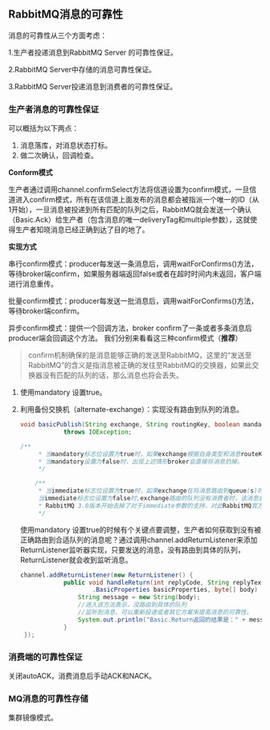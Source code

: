 ## RabbitMQ消息的可靠性

消息的可靠性从三个方面考虑：

1.生产者投递消息到RabbitMQ Server 的可靠性保证。

2.RabbitMQ Server中存储的消息可靠性保证。

3.RabbitMQ Server投递消息到消费者的可靠性保证。

### 生产者消息的可靠性保证

可以概括为以下两点：

1. 消息落库，对消息状态打标。
2. 做二次确认，回调检查。

**Conform模式**

生产者通过调用channel.confirmSelect方法将信道设置为confirm模式，一旦信道进入confirm模式，所有在该信道上面发布的消息都会被指派一个唯一的ID（从1开始），一旦消息被投递到所有匹配的队列之后，RabbitMQ就会发送一个确认（Basic.Ack）给生产者（包含消息的唯一deliveryTag和multiple参数），这就使得生产者知晓消息已经正确到达了目的地了。

**实现方式**

串行confirm模式：producer每发送一条消息后，调用waitForConfirms()方法，等待broker端confirm，如果服务器端返回false或者在超时时间内未返回，客户端进行消息重传。

批量confirm模式：producer每发送一批消息后，调用waitForConfirms()方法，等待broker端confirm。

异步confirm模式：提供一个回调方法，broker confirm了一条或者多条消息后producer端会回调这个方法。 我们分别来看看这三种confirm模式（**推荐**）

> confirm机制确保的是消息能够正确的发送至RabbitMQ，这里的“发送至RabbitMQ”的含义是指消息被正确的发往至RabbitMQ的交换器，如果此交换器没有匹配的队列的话，那么消息也将会丢失。

1. 使用mandatory 设置true。

2. 利用备份交换机（alternate-exchange）：实现没有路由到队列的消息。

   ```java
   void basicPublish(String exchange, String routingKey, boolean mandatory, boolean immediate, BasicProperties props, byte[] body)
               throws IOException;
   
   /**
        * 当mandatory标志位设置为true时，如果exchange根据自身类型和消息routeKey无法找到一个符合条件的queue， 那么会调用basic.return方法将消息返回给生产者<br>
        * 当mandatory设置为false时，出现上述情形broker会直接将消息扔掉。
        */
   
       /**
        * 当immediate标志位设置为true时，如果exchange在将消息路由到queue(s)时发现对于的queue上没有消费者， 那么这条消息不会放入队列中。
        当immediate标志位设置为false时,exchange路由的队列没有消费者时，该消息会通过basic.return方法返还给生产者。
        * RabbitMQ 3.0版本开始去掉了对于immediate参数的支持，对此RabbitMQ官方解释是：这个关键字违背了生产者和消费者之间解耦的特性，因为生产者不关心消息是否被消费者消费掉
        */
   ```

   使用mandatory 设置true的时候有个关键点要调整，生产者如何获取到没有被正确路由到合适队列的消息呢？通过调用channel.addReturnListener来添加ReturnListener监听器实现，只要发送的消息，没有路由到具体的队列，ReturnListener就会收到监听消息。

   ```java
   channel.addReturnListener(new ReturnListener() {
               public void handleReturn(int replyCode, String replyText, String exchange, String routingKey, AMQP
                       .BasicProperties basicProperties, byte[] body) throws IOException {
                   String message = new String(body);
                   //进入该方法表示，没路由到具体的队列
                   //监听到消息，可以重新投递或者其它方案来提高消息的可靠性。
                   System.out.println("Basic.Return返回的结果是：" + message);
               }
    });
   ```

   

### 消费端的可靠性保证

关闭autoACK，消费消息后手动ACK和NACK。

### MQ消息的可靠性存储

集群镜像模式。